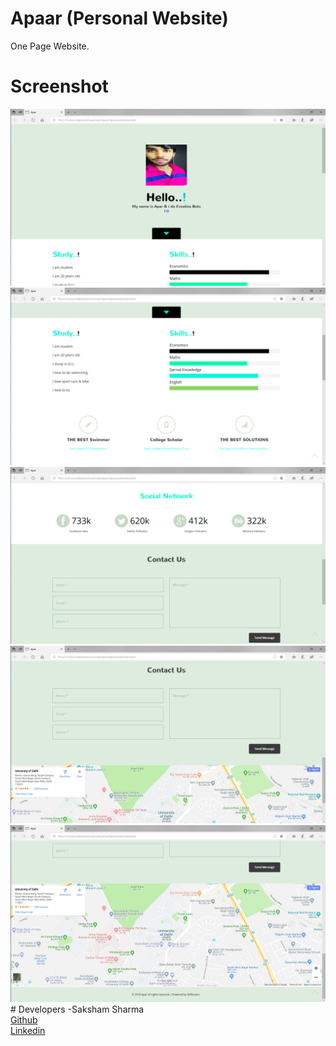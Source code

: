# Apaar (Personal Website)
One Page Website.

# Screenshot
<img src="a1.png">
<br>
<img src="a2.png">
<br>
<img src="a3.png">
<br>
<img src="a4.png">
<br>
<img src="aa.png">
<br>
# Developers
-Saksham Sharma
<br>
<a href="https://github.com/Sakshamoo17">Github</a>
<br>
<a href="https://www.linkedin.com/in/saksham-sharma-bb576b167/">Linkedin</a>

